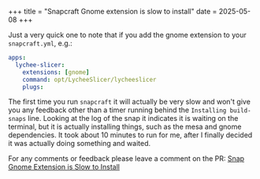 +++
title = "Snapcraft Gnome extension is slow to install"
date = 2025-05-08
+++

Just a very quick one to note that if you add the gnome extension to your `snapcraft.yml`, e.g.:
```yml
apps:
  lychee-slicer:
    extensions: [gnome]
    command: opt/LycheeSlicer/lycheeslicer
    plugs:
```

The first time you run `snapcraft` it will actually be very slow and won't give you any feedback other than a timer running behind the `Installing build-snaps` line. Looking at the log of the snap it indicates it is waiting on the terminal, but it is actually installing things, such as the mesa and gnome dependencies. It took about 10 minutes to run for me, after I finally decided it was actually doing something and waited.


For any comments or feedback please leave a comment on the PR: [Snap Gnome Extension is Slow to Install](https://github.com/gameldar/the-second-drawer/pull/2)
